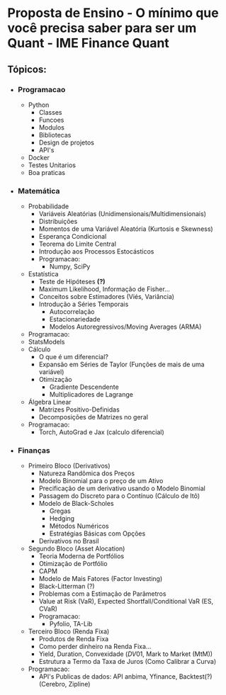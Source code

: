 # Proposta de Ensino - O mínimo que você precisa saber para ser um Quant - **IME Finance Quant**
## Tópicos: 
- ### Programacao
  - Python
      - Classes
      - Funcoes
      - Modulos
      - Bibliotecas
      - Design de projetos
      - API's
  - Docker
  - Testes Unitarios
  - Boa praticas
- ### Matemática 
  - Probabilidade 
    - Variáveis Aleatórias (Unidimensionais/Multidimensionais)
    - Distribuições 
    - Momentos de uma Variável Aleatória (Kurtosis e Skewness)
    - Esperança Condicional 
    - Teorema do Limite Central 
    - Introdução aos Processos Estocásticos 
    - Programacao:
      - Numpy, SciPy
  - Estatística
    - Teste de Hipóteses **(?)**
    - Maximum Likelihood, Informação de Fisher... 
    - Conceitos sobre Estimadores (Viés, Variância)
    - Introdução a Séries Temporais
      - Autocorrelação 
      - Estacionariedade 
      - Modelos Autoregressivos/Moving Averages (ARMA) 
   - Programacao:
    - StatsModels
  - Cálculo
    - O que é um diferencial?
    - Expansão em Séries de Taylor (Funções de mais de uma variável)
    - Otimização 
      - Gradiente Descendente 
      - Multiplicadores de Lagrange
  - Álgebra Linear
    - Matrizes Positivo-Definidas
    - Decomposições de Matrizes no geral
  - Programacao:
    - Torch, AutoGrad e Jax (calculo diferencial)
- ### Finanças
  - Primeiro Bloco (Derivativos)
    - Natureza Randômica dos Preços
    - Modelo Binomial para o preço de um Ativo
    - Precificação de um derivativo usando o Modelo Binomial
    - Passagem do Discreto para o Contínuo (Cálculo de Itô)
    - Modelo de Black-Scholes 
      - Gregas 
      - Hedging 
      - Métodos Numéricos 
      - Estratégias Básicas com Opções
    - Derivativos no Brasil 
  - Segundo Bloco (Asset Alocation)
    - Teoria Moderna de Portfólios 
    - Otimização de Portfólio 
    - CAPM 
    - Modelo de Mais Fatores (Factor Investing)
    - Black-Litterman (?)
    - Problemas com a Estimação de Parâmetros
    - Value at Risk (VaR), Expected Shortfall/Conditional VaR (ES, CVaR)
    - Programacao:
      - Pyfolio, TA-Lib 
  - Terceiro Bloco (Renda Fixa)
    - Produtos de Renda Fixa 
    - Como perder dinheiro na Renda Fixa...
    - Yield, Duration, Convexidade ($DV01$, Mark to Market (MtM))
    - Estrutura a Termo da Taxa de Juros (Como Calibrar a Curva)
  - Programacao:
    - API's Publicas de dados: API anbima, Yfinance, Backtest(?) (Cerebro, Zipline)
